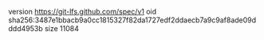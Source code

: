 version https://git-lfs.github.com/spec/v1
oid sha256:3487e1bbacb9a0cc1815327f82da1727edf2ddaecb7a9c9af8ade09dddd4953b
size 11084
